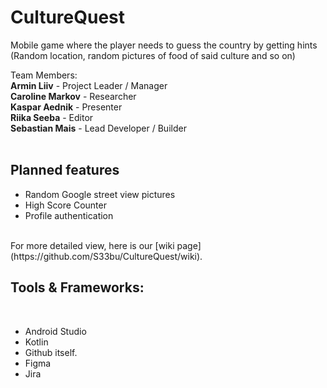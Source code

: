 # CultureQuest
Mobile game where the player needs to guess the country by getting hints (Random location, random pictures of food of said culture and so on)

Team Members:
<br/>
**Armin Liiv** - Project Leader / Manager
<br/>
**Caroline Markov** - Researcher
<br/>
**Kaspar Aednik** - Presenter
<br/>
**Riika Seeba** - Editor
<br/>
**Sebastian Mais** - Lead Developer / Builder
<br/>
<br/>

## Planned features
<ul>
  <li>Random Google street view pictures</li>
  <li>High Score Counter</li>
  <li>Profile authentication</li>
</ul>
<br/>
For more detailed view, here is our [wiki page](https://github.com/S33bu/CultureQuest/wiki).


## Tools & Frameworks:
<br/>
<ul>
  <li>Android Studio</li>
  <li>Kotlin</li>
  <li>Github itself.</li>
  <li>Figma</li>
  <li>Jira</li>
</ul>

